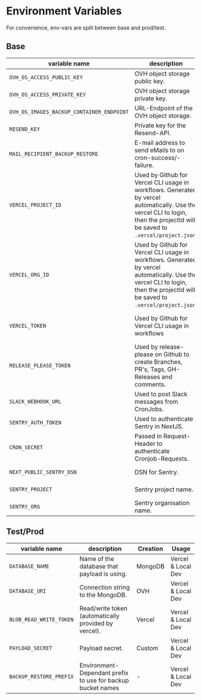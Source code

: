 # Environment Variables

For convenience, env-vars are split between base and prod/test.

## Base
|variable name|description|Creation|Usage|
|-|-|-|-|
|`OVH_OS_ACCESS_PUBLIC_KEY`|OVH object storage public key.|OVH|Vercel & Local Dev|
|`OVH_OS_ACCESS_PRIVATE_KEY`|OVH object storage private key.|OVH| Vercel & Local Dev|
|`OVH_OS_IMAGES_BACKUP_CONTAINER_ENDPOINT`|URL-Endpoint of the OVH object storage.|OVH|Vercel & Local Dev|
|`RESEND_KEY`|Private key for the Resend-API.|Resend|Vercel & Local Dev|
|`MAIL_RECIPIENT_BACKUP_RESTORE`|E-mail address to send eMails to on cron-success/-failure.|Custom|Vercel & Local Dev|
|`VERCEL_PROJECT_ID`|Used by Github for Vercel CLI usage in workflows. Generated by vercel automatically. Use the vercel CLI to login, then the projectId will be saved to `.vercel/project.json`.|Vercel|Github (as repository secret)|
|`VERCEL_ORG_ID`|Used by Github for Vercel CLI usage in workflows. Generated by vercel automatically. Use the vercel CLI to login, then the projectId will be saved to `.vercel/project.json`.|Vercel|Github (as repository secret)|
|`VERCEL_TOKEN`|Used by Github for Vercel CLI usage in workflows|Vercel (Account -> Tokens)|Github (as repository secret)|
|`RELEASE_PLEASE_TOKEN`|Used by release-please on Github to create Branches, PR's, Tags, GH-Releases and comments.|Github personal access token|Github (as repository secret)|
|`SLACK_WEBHOOK_URL`|Used to post Slack messages from CronJobs.|Slack|Vercel & Local Dev|
|`SENTRY_AUTH_TOKEN`|Used to authenticate Sentry in NextJS.|Sentry|Vercel & Local Dev|
|`CRON_SECRET`|Passed in Request-Header to authenticate Cronjob-Requests.|Vercel|Vercel|
|`NEXT_PUBLIC_SENTRY_DSN`|DSN for Sentry.|Sentry|Vercel & Local Dev|
|`SENTRY_PROJECT`|Sentry project name.|Sentry|Vercel & Local Dev|
|`SENTRY_ORG`|Sentry organisation name.|Sentry|Vercel & Local Dev|

## Test/Prod
|variable name|description|Creation|Usage|
|-|-|-|-|
|`DATABASE_NAME`|Name of the database that payload is using.|MongoDB|Vercel & Local Dev|
|`DATABASE_URI`|Connection string to the MongoDB.|OVH|Vercel & Local Dev|
|`BLOB_READ_WRITE_TOKEN`|Read/write token (automatically provided by vercel).|Vercel|Vercel & Local Dev|
|`PAYLOAD_SECRET`|Payload secret.|Custom|Vercel & Local Dev|
|`BACKUP_RESTORE_PREFIX`|Environment-Dependant prefix to use for backup bucket names|-|Vercel & Local Dev|